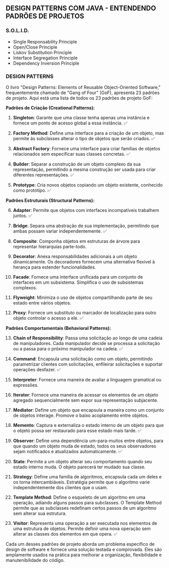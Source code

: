 ## DESIGN PATTERNS COM JAVA - ENTENDENDO PADRÕES DE PROJETOS


### S.O.L.I.D.

- Single Responsability Principle
- Open/Close Principle
- Liskov Substitution Principle
- Interface Segregation Principle
- Dependency Inversion Principle

### DESIGN PATTERNS

O livro "Design Patterns: Elements of Reusable Object-Oriented Software," frequentemente chamado de "Gang of Four" (GoF), apresenta 23 padrões de projeto. Aqui está uma lista de todos os 23 padrões de projeto GoF:

**Padrões de Criação (Creational Patterns):**
1. **Singleton**: Garante que uma classe tenha apenas uma instância e fornece um ponto de acesso global a essa instância. ✅

2. **Factory Method**: Define uma interface para a criação de um objeto, mas permite às subclasses alterar o tipo de objetos que serão criados. ✅

3. **Abstract Factory**: Fornece uma interface para criar famílias de objetos relacionados sem especificar suas classes concretas. ✅

4. **Builder**: Separar a construção de um objeto complexo da sua representação, permitindo a mesma construção ser usada para criar diferentes representações. ✅

5. **Prototype**: Cria novos objetos copiando um objeto existente, conhecido como protótipo. ✅

**Padrões Estruturais (Structural Patterns):**

6. **Adapter**: Permite que objetos com interfaces incompatíveis trabalhem juntos. ✅

7. **Bridge**: Separa uma abstração de sua implementação, permitindo que ambas possam variar independentemente. ✅

8. **Composite**: Componha objetos em estruturas de árvore para representar hierarquias parte-todo.

9. **Decorator**: Anexa responsabilidades adicionais a um objeto dinamicamente. Os decoradores fornecem uma alternativa flexível à herança para estender funcionalidades.

10. **Facade**: Fornece uma interface unificada para um conjunto de interfaces em um subsistema. Simplifica o uso de subsistemas complexos.

11. **Flyweight**: Minimiza o uso de objetos compartilhando parte de seu estado entre vários objetos.

12. **Proxy**: Fornece um substituto ou marcador de localização para outro objeto controlar o acesso a ele. ✅

**Padrões Comportamentais (Behavioral Patterns):**

13. **Chain of Responsibility**: Passa uma solicitação ao longo de uma cadeia de manipuladores. Cada manipulador decide se processa a solicitação ou a passa para o próximo manipulador na cadeia. ✅

14. **Command**: Encapsula uma solicitação como um objeto, permitindo parametrizar clientes com solicitações, enfileirar solicitações e suportar operações desfazer. ✅

15. **Interpreter**: Fornece uma maneira de avaliar a linguagem gramatical ou expressões.

16. **Iterator**: Fornece uma maneira de acessar os elementos de um objeto agregado sequencialmente sem expor sua representação subjacente.

17. **Mediator**: Define um objeto que encapsula a maneira como um conjunto de objetos interage. Promove o baixo acoplamento entre objetos.

18. **Memento**: Captura e externaliza o estado interno de um objeto para que o objeto possa ser restaurado para esse estado mais tarde. ✅

19. **Observer**: Define uma dependência um-para-muitos entre objetos, para que quando um objeto muda de estado, todos os seus observadores sejam notificados e atualizados automaticamente. ✅

20. **State**: Permite a um objeto alterar seu comportamento quando seu estado interno muda. O objeto parecerá ter mudado sua classe.

21. **Strategy**: Define uma família de algoritmos, encapsula cada um deles e os torna intercambiáveis. Estratégia permite que o algoritmo varie independentemente dos clientes que o usam.

22. **Template Method**: Define o esqueleto de um algoritmo em uma operação, adiando alguns passos para subclasses. O Template Method permite que as subclasses redefinam certos passos de um algoritmo sem alterar sua estrutura.

23. **Visitor**: Representa uma operação a ser executada nos elementos de uma estrutura de objetos. Permite definir uma nova operação sem alterar as classes dos elementos em que opera. ✅

Cada um desses padrões de projeto aborda um problema específico de design de software e fornece uma solução testada e comprovada. Eles são amplamente usados na prática para melhorar a organização, flexibilidade e manutenibilidade do código.